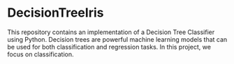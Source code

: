 # DecisionTreeIris
This repository contains an implementation of a Decision Tree Classifier using Python. Decision trees are powerful machine learning models that can be used for both classification and regression tasks. In this project, we focus on classification.
